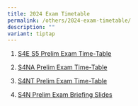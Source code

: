 ```yaml
---
title: 2024 Exam Timetable
permalink: /others/2024-exam-timetable/
description: ""
variant: tiptap
---
```

<ol data-tight="true" class="tight">
<li>
<p><a href="/files/4E5N_PrelimExamTimeTable_Updated_6_Aug2024_.pdf" rel="noopener noreferrer nofollow" target="_blank">S4E S5 Prelim Exam Time-Table</a>
</p>
</li>
<li>
<p><a href="/files/2024_prelimtt_4na__updated_6_aug.pdf" rel="noopener noreferrer nofollow" target="_blank">S4NA Prelim Exam Time-Table</a>
</p>
</li>
<li>
<p><a href="/files/2024_PrelimTT_4NT__27Jun_.pdf" rel="noopener noreferrer nofollow" target="_blank">S4NT Prelim Exam Time-Table</a>
</p>
</li>
<li>
<p><a href="/files/2024_s4n_prelim_exam_briefing_slides.pdf" rel="noopener noreferrer nofollow" target="_blank">S4N Prelim Exam Briefing Slides</a>
</p>
</li>
</ol>
<p></p>